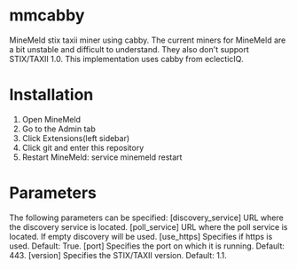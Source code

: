 # mmcabby
MineMeld stix taxii miner using cabby. The current miners for MineMeld are a bit unstable and difficult to understand.
They also don't support STIX/TAXII 1.0. This implementation uses cabby from eclecticIQ.
# Installation
1) Open MineMeld
2) Go to the Admin tab
3) Click Extensions(left sidebar)
4) Click git and enter this repository
5) Restart MineMeld: service minemeld restart
# Parameters
The following parameters can be specified:
[discovery_service] URL where the discovery service is located.
[poll_service] URL where the poll service is located. If empty discovery will be used.
[use_https] Specifies if https is used. Default: True.
[port] Specifies the port on which it is running. Default: 443.
[version] Specifies the STIX/TAXII version. Default: 1.1.